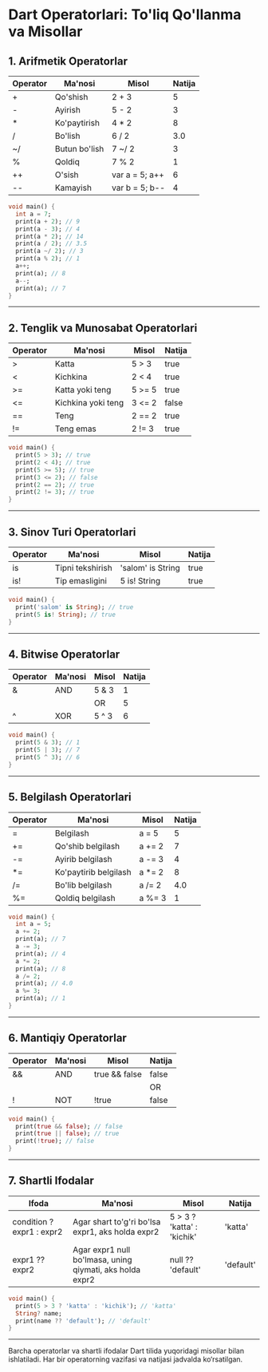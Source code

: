 # Dart Operatorlari: To'liq Qo'llanma va Misollar

## 1. Arifmetik Operatorlar

| Operator | Ma'nosi         | Misol           | Natija |
|----------|-----------------|-----------------|--------|
| +        | Qo'shish        | 2 + 3           | 5      |
| -        | Ayirish         | 5 - 2           | 3      |
| *        | Ko'paytirish    | 4 * 2           | 8      |
| /        | Bo'lish         | 6 / 2           | 3.0    |
| ~/       | Butun bo'lish   | 7 ~/ 2          | 3      |
| %        | Qoldiq          | 7 % 2           | 1      |
| ++       | O'sish          | var a = 5; a++  | 6      |
| --       | Kamayish        | var b = 5; b--  | 4      |

```dart
void main() {
  int a = 7;
  print(a + 2); // 9
  print(a - 3); // 4
  print(a * 2); // 14
  print(a / 2); // 3.5
  print(a ~/ 2); // 3
  print(a % 2); // 1
  a++;
  print(a); // 8
  a--;
  print(a); // 7
}
```

---

## 2. Tenglik va Munosabat Operatorlari

| Operator | Ma'nosi           | Misol         | Natija |
|----------|-------------------|--------------|--------|
| >        | Katta             | 5 > 3        | true   |
| <        | Kichkina          | 2 < 4        | true   |
| >=       | Katta yoki teng   | 5 >= 5       | true   |
| <=       | Kichkina yoki teng| 3 <= 2       | false  |
| ==       | Teng              | 2 == 2       | true   |
| !=       | Teng emas         | 2 != 3       | true   |

```dart
void main() {
  print(5 > 3); // true
  print(2 < 4); // true
  print(5 >= 5); // true
  print(3 <= 2); // false
  print(2 == 2); // true
  print(2 != 3); // true
}
```

---

## 3. Sinov Turi Operatorlari

| Operator | Ma'nosi         | Misol           | Natija |
|----------|-----------------|-----------------|--------|
| is       | Tipni tekshirish| 'salom' is String| true   |
| is!      | Tip emasligini  | 5 is! String     | true   |

```dart
void main() {
  print('salom' is String); // true
  print(5 is! String); // true
}
```

---

## 4. Bitwise Operatorlar

| Operator | Ma'nosi | Misol    | Natija |
|----------|---------|----------|--------|
| &        | AND     | 5 & 3    | 1      |
| |        | OR      | 5 | 3    | 7      |
| ^        | XOR     | 5 ^ 3    | 6      |

```dart
void main() {
  print(5 & 3); // 1
  print(5 | 3); // 7
  print(5 ^ 3); // 6
}
```

---

## 5. Belgilash Operatorlari

| Operator | Ma'nosi         | Misol         | Natija |
|----------|-----------------|--------------|--------|
| =        | Belgilash       | a = 5        | 5      |
| +=       | Qo'shib belgilash| a += 2      | 7      |
| -=       | Ayirib belgilash | a -= 3      | 4      |
| *=       | Ko'paytirib belgilash| a *= 2  | 8      |
| /=       | Bo'lib belgilash| a /= 2      | 4.0    |
| %=       | Qoldiq belgilash| a %= 3      | 1      |

```dart
void main() {
  int a = 5;
  a += 2;
  print(a); // 7
  a -= 3;
  print(a); // 4
  a *= 2;
  print(a); // 8
  a /= 2;
  print(a); // 4.0
  a %= 3;
  print(a); // 1
}
```

---

## 6. Mantiqiy Operatorlar

| Operator | Ma'nosi | Misol           | Natija |
|----------|---------|-----------------|--------|
| &&       | AND     | true && false   | false  |
| ||       | OR      | true || false   | true   |
| !        | NOT     | !true           | false  |

```dart
void main() {
  print(true && false); // false
  print(true || false); // true
  print(!true); // false
}
```

---

## 7. Shartli Ifodalar

| Ifoda                  | Ma'nosi                                            | Misol                | Natija |
|------------------------|----------------------------------------------------|----------------------|--------|
| condition ? expr1 : expr2 | Agar shart to'g'ri bo'lsa expr1, aks holda expr2 | 5 > 3 ? 'katta' : 'kichik' | 'katta' |
| expr1 ?? expr2         | Agar expr1 null bo'lmasa, uning qiymati, aks holda expr2 | null ?? 'default' | 'default' |

```dart
void main() {
  print(5 > 3 ? 'katta' : 'kichik'); // 'katta'
  String? name;
  print(name ?? 'default'); // 'default'
}
```

---

Barcha operatorlar va shartli ifodalar Dart tilida yuqoridagi misollar bilan ishlatiladi. Har bir operatorning vazifasi va natijasi jadvalda ko‘rsatilgan.
